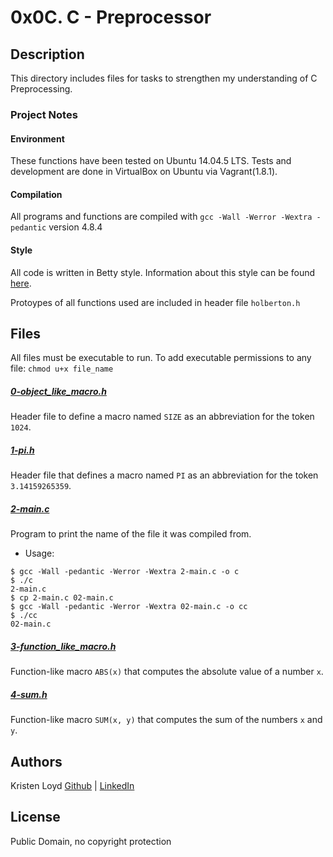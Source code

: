 # 0x0C. C - Preprocessor

## Description
This directory includes files for tasks to strengthen my understanding of C Preprocessing.

### Project Notes
#### Environment
These functions have been tested on Ubuntu 14.04.5 LTS.
Tests and development are done in VirtualBox on Ubuntu via Vagrant(1.8.1).
#### Compilation
All programs and functions are compiled with `gcc -Wall -Werror -Wextra -pedantic` version 4.8.4
#### Style
All code is written in Betty style. Information about this style can be found [here](https://github.com/holbertonschool/Betty/wiki).

Protoypes of all functions used are included in header file `holberton.h`


## Files
All files must be executable to run. To add executable permissions to any file: `chmod u+x file_name`

##### [0-object_like_macro.h](0-object_like_macro.h)
Header file to define a macro named `SIZE` as an abbreviation for the token `1024`.

##### [1-pi.h](1-pi.h)
Header file that defines a macro named `PI` as an abbreviation for the token `3.14159265359`.

##### [2-main.c](2-main.c)
Program to print the name of the file it was compiled from.
* Usage:
```
$ gcc -Wall -pedantic -Werror -Wextra 2-main.c -o c
$ ./c 
2-main.c
$ cp 2-main.c 02-main.c
$ gcc -Wall -pedantic -Werror -Wextra 02-main.c -o cc
$ ./cc
02-main.c
```

##### [3-function_like_macro.h](3-function_like_macro.h)
Function-like macro `ABS(x)` that computes the absolute value of a number `x`.

##### [4-sum.h](4-sum.h)
Function-like macro `SUM(x, y)` that computes the sum of the numbers `x` and `y`.


## Authors
Kristen Loyd        [Github](https://github.com/KRLoyd) |  [LinkedIn](https://www.linkedin.com/in/kristen-loyd-34984a92)

## License
Public Domain, no copyright protection
